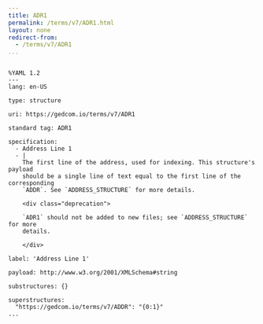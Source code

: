 ```yaml
---
title: ADR1
permalink: /terms/v7/ADR1.html
layout: none
redirect-from:
  - /terms/v7/ADR1
...
```


```

%YAML 1.2
---
lang: en-US

type: structure

uri: https://gedcom.io/terms/v7/ADR1

standard tag: ADR1

specification:
  - Address Line 1
  - |
    The first line of the address, used for indexing. This structure's payload
    should be a single line of text equal to the first line of the corresponding
    `ADDR`. See `ADDRESS_STRUCTURE` for more details.
    
    <div class="deprecation">
    
    `ADR1` should not be added to new files; see `ADDRESS_STRUCTURE` for more
    details.
    
    </div>

label: 'Address Line 1'

payload: http://www.w3.org/2001/XMLSchema#string

substructures: {}

superstructures:
  "https://gedcom.io/terms/v7/ADDR": "{0:1}"
...

```
